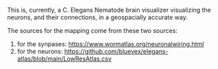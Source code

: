 This is, currently, a C. Elegans Nematode brain visualizer visualizing the neurons, and their connections, in a geospacially accurate way.

The sources for the mapping come from these two sources:
1. for the synpases:
    https://www.wormatlas.org/neuronalwiring.html
2. for the neurons:
    https://github.com/bluevex/elegans-atlas/blob/main/LowResAtlas.csv